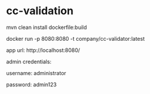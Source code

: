 # cc-validation

mvn clean install dockerfile:build

docker run -p 8080:8080 -t company/cc-validator:latest

app url: http://localhost:8080/

admin credentials:

username: administrator

password: admin123
